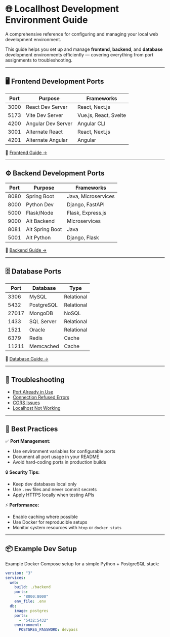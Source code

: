 # 🌐 Locallhost Development Environment Guide

 A comprehensive reference for configuring and managing your local web development environment.

This guide helps you set up and manage **frontend**, **backend**, and **database** development environments efficiently — covering everything from port assignments to troubleshooting.

---

## 🖥️ Frontend Development Ports

| Port | Purpose | Frameworks |
|------|----------|-------------|
| 3000 | React Dev Server | React, Next.js |
| 5173 | Vite Dev Server | Vue.js, React, Svelte |
| 4200 | Angular Dev Server | Angular CLI |
| 3001 | Alternate React | React, Next.js |
| 4201 | Alternate Angular | Angular |

🔗 [Frontend Guide →](./docs/frontend.md)

---

## ⚙️ Backend Development Ports

| Port | Purpose | Frameworks |
|------|----------|-------------|
| 8080 | Spring Boot | Java, Microservices |
| 8000 | Python Dev | Django, FastAPI |
| 5000 | Flask/Node | Flask, Express.js |
| 9000 | Alt Backend | Microservices |
| 8081 | Alt Spring Boot | Java |
| 5001 | Alt Python | Django, Flask |

🔗 [Backend Guide →](./docs/backend.md)

---

## 🗄️ Database Ports

| Port | Database | Type |
|------|-----------|------|
| 3306 | MySQL | Relational |
| 5432 | PostgreSQL | Relational |
| 27017 | MongoDB | NoSQL |
| 1433 | SQL Server | Relational |
| 1521 | Oracle | Relational |
| 6379 | Redis | Cache |
| 11211 | Memcached | Cache |

🔗 [Database Guide →](./docs/databases.md)

---

## 🔧 Troubleshooting

- [Port Already in Use](./docs/troubleshooting/port-in-use.md)
- [Connection Refused Errors](./docs/troubleshooting/connection-refused.md)
- [CORS Issues](./docs/troubleshooting/cors-errors.md)
- [Localhost Not Working](./docs/troubleshooting/localhost-troubleshooting.md)

---

## 🧠 Best Practices

✅ **Port Management:**  
- Use environment variables for configurable ports  
- Document all port usage in your README  
- Avoid hard-coding ports in production builds  

🔒 **Security Tips:**  
- Keep dev databases local only  
- Use `.env` files and never commit secrets  
- Apply HTTPS locally when testing APIs  

⚡ **Performance:**  
- Enable caching where possible  
- Use Docker for reproducible setups  
- Monitor system resources with `htop` or `docker stats`

---

## 📦 Example Dev Setup

Example Docker Compose setup for a simple Python + PostgreSQL stack:

```yaml
version: "3"
services:
  web:
    build: ./backend
    ports:
      - "8000:8000"
    env_file: .env
  db:
    image: postgres
    ports:
      - "5432:5432"
    environment:
      POSTGRES_PASSWORD: devpass
